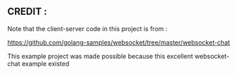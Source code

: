 CREDIT : 
--------

Note that the client-server code in this project is from :

https://github.com/golang-samples/websocket/tree/master/websocket-chat

This example project was made possible because this excellent websocket-chat 
example existed